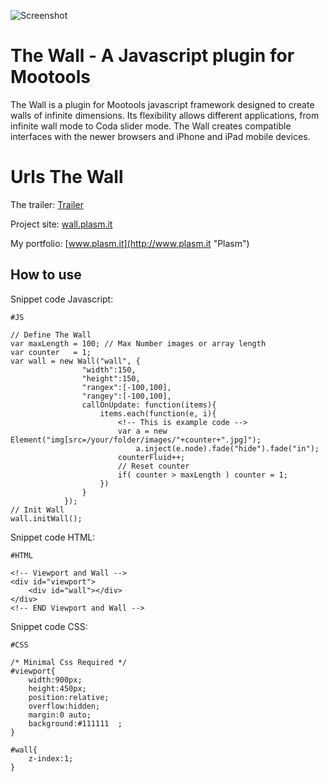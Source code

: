 ![Screenshot](https://raw.github.com/plasm/the-wall/master/logotipo.png)

The Wall - A Javascript plugin for Mootools
===========================================

The Wall is a plugin for Mootools javascript framework designed to create walls of infinite dimensions. Its flexibility allows different applications, from infinite wall mode to Coda slider mode. The Wall creates compatible interfaces with the newer browsers and iPhone and iPad mobile devices.

Urls The Wall
=============
The trailer: [Trailer](http://www.vimeo.com/plasm/the-wall "The Wall trailer")

Project site: [wall.plasm.it](http://wall.plasm.it "The Wall")

My portfolio: [www.plasm.it](http://www.plasm.it "Plasm")


How to use
----------

Snippet code Javascript:

	#JS
	
    // Define The Wall
    var maxLength = 100; // Max Number images or array length
    var counter   = 1;
    var wall = new Wall("wall", {
                    "width":150,
                    "height":150,
                    "rangex":[-100,100],
                    "rangey":[-100,100],
                    callOnUpdate: function(items){
                        items.each(function(e, i){
                            <!-- This is example code -->
                            var a = new Element("img[src=/your/folder/images/"+counter+".jpg]");
                                a.inject(e.node).fade("hide").fade("in");
                            counterFluid++;
                            // Reset counter
                            if( counter > maxLength ) counter = 1;
                        })
                    }
                });
    // Init Wall
    wall.initWall();

Snippet code HTML:

	#HTML
	
	<!-- Viewport and Wall -->
    <div id="viewport">
        <div id="wall"></div>
    </div>
    <!-- END Viewport and Wall -->

Snippet code CSS:

	#CSS

    /* Minimal Css Required */
    #viewport{
        width:900px;
        height:450px;
        position:relative;
        overflow:hidden;
        margin:0 auto;
        background:#111111  ;
    }

    #wall{
        z-index:1;
    }